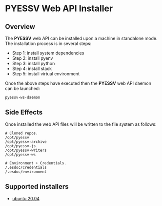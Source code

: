 # PYESSV Web API Installer

## Overview

The **PYESSV** web API can be installed upon a machine in standalone mode.  The installation process is in several steps:

- Step 1: install system dependencies
- Step 2: install pyenv
- Step 3: install python
- Step 4: install stack
- Step 5: install virtual environment

Once the above steps have executed then the **PYESSV** web API daemon can be launched: 

```
pyessv-ws-daemon
```

## Side Effects

Once installed the web API files will be written to the file system as follows:

```
# Cloned repos.
/opt/pyessv
/opt/pyessv-archive
/opt/pyessv-js
/opt/pyessv-writers
/opt/pyessv-ws

# Environment + Credentials.
/.esdoc/credentials
/.esdoc/environment
```

## Supported installers

- [ubuntu 20.04](https://github.com/ES-DOC/devops/blob/main/installers/ubuntu/pyessv/workflow.md)
